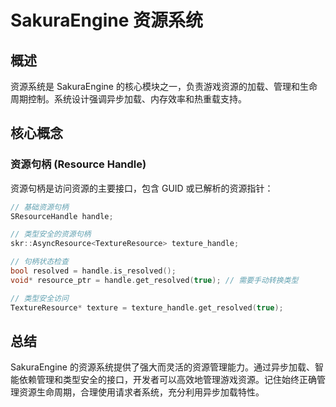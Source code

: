 # SakuraEngine 资源系统

## 概述

资源系统是 SakuraEngine 的核心模块之一，负责游戏资源的加载、管理和生命周期控制。系统设计强调异步加载、内存效率和热重载支持。

## 核心概念

### 资源句柄 (Resource Handle)

资源句柄是访问资源的主要接口，包含 GUID 或已解析的资源指针：

```cpp
// 基础资源句柄
SResourceHandle handle;

// 类型安全的资源句柄
skr::AsyncResource<TextureResource> texture_handle;

// 句柄状态检查
bool resolved = handle.is_resolved();
void* resource_ptr = handle.get_resolved(true); // 需要手动转换类型

// 类型安全访问
TextureResource* texture = texture_handle.get_resolved(true);
```

## 总结

SakuraEngine 的资源系统提供了强大而灵活的资源管理能力。通过异步加载、智能依赖管理和类型安全的接口，开发者可以高效地管理游戏资源。记住始终正确管理资源生命周期，合理使用请求者系统，充分利用异步加载特性。